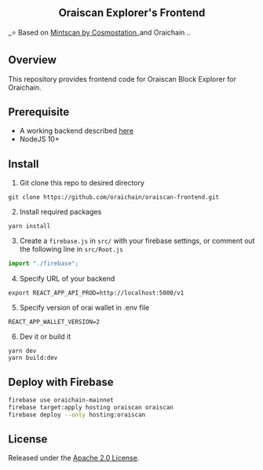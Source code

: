 <h2 align="center">
  Oraiscan Explorer's Frontend
</h2>

_:star: Based on [Mintscan by Cosmostation](https://github.com/cosmostation/mintscan-binance-dex-frontend)_and Oraichain ..

## Overview

This repository provides frontend code for Oraiscan Block Explorer for Oraichain.

## Prerequisite

- A working backend described [here](https://github.com/oraichain/oraiscan-backend)
- NodeJS 10+

## Install

1. Git clone this repo to desired directory

```shell
git clone https://github.com/oraichain/oraiscan-frontend.git
```

2. Install required packages

```shell
yarn install
```

3. Create a `firebase.js` in `src/` with your firebase settings, or comment out the following line in `src/Root.js`

```js
import "./firebase";
```

4. Specify URL of your backend

```shell
export REACT_APP_API_PROD=http://localhost:5000/v1
```

5. Specify version of orai wallet in .env file

```shell
REACT_APP_WALLET_VERSION=2
```

6. Dev it or build it

```shell
yarn dev
yarn build:dev
```

## Deploy with Firebase

```bash
firebase use oraichain-mainnet
firebase target:apply hosting oraiscan oraiscan
firebase deploy --only hosting:oraiscan
```

## License

Released under the [Apache 2.0 License](https://github.com/oraichain/oraiscan-frontend/LICENSE).
